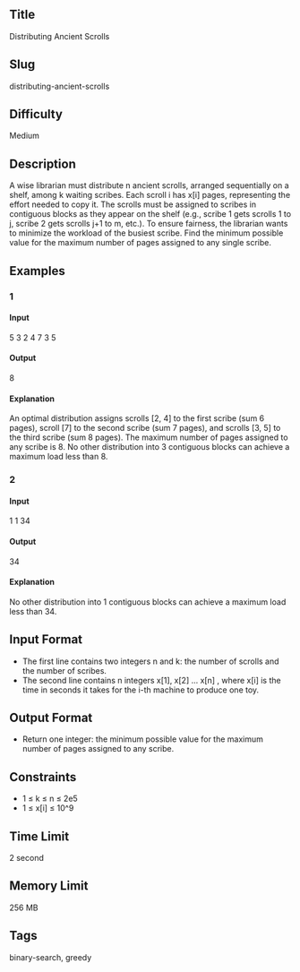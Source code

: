 ## Title

Distributing Ancient Scrolls

## Slug

distributing-ancient-scrolls

## Difficulty

Medium

## Description

A wise librarian must distribute n ancient scrolls, arranged sequentially on a shelf, among k waiting scribes. Each scroll i has x[i] pages, representing the effort needed to copy it. 
The scrolls must be assigned to scribes in contiguous blocks as they appear on the shelf (e.g., scribe 1 gets scrolls 1 to j, scribe 2 gets scrolls j+1 to m, etc.). 
To ensure fairness, the librarian wants to minimize the workload of the busiest scribe. Find the minimum possible value for the maximum number of pages assigned to any single scribe.


## Examples

### 1

#### Input

5 3 
2 4 7 3 5


#### Output

8

#### Explanation

An optimal distribution assigns scrolls [2, 4] to the first scribe (sum 6 pages), scroll [7] to the second scribe (sum 7 pages), and scrolls [3, 5] to the third scribe (sum 8 pages). The maximum number of pages assigned to any scribe is 8. No other distribution into 3 contiguous blocks can achieve a maximum load less than 8.

### 2

#### Input

1 1
34

#### Output

34


#### Explanation

No other distribution into 1 contiguous blocks can achieve a maximum load less than 34.

## Input Format

- The first line contains two integers n and k: the number of scrolls and the number of scribes.
- The second line contains n integers x[1], x[2] ... x[n] , where x[i] is the time in seconds it takes for the i-th machine to produce one toy.

## Output Format

- Return one integer: the minimum possible value for the maximum number of pages assigned to any scribe.

## Constraints

- 1 ≤ k ≤ n ≤ 2e5
- 1 ≤ x[i] ≤ 10^9

## Time Limit

2 second

## Memory Limit

256 MB

## Tags

binary-search, greedy
